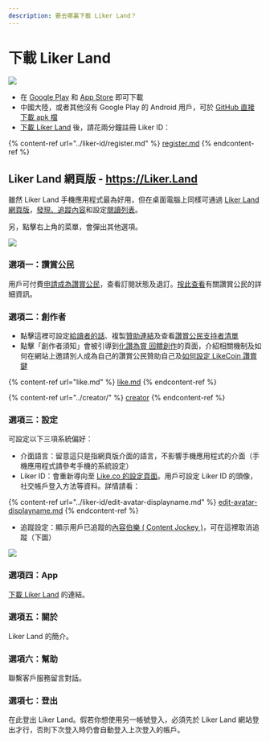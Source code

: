 ```yaml
---
description: 要去哪裏下載 Liker Land？
---
```


# 下載 Liker Land

![](../../.gitbook/assets/likecoin\_ad72\_appstore\_og\_ios\_android.png)

* 在 [Google Play](https://play.google.com/store/apps/details?id=com.oice) 和 [App Store](https://apps.apple.com/hk/app/liker-land/id1248232355) 即可下載
* 中國大陸，或者其他沒有 Google Play 的 Android 用戶，可於 [GitHub 直接下載 apk 檔](https://github.com/likecoin/likecoin-app/releases)
* [下載 Liker Land](https://liker.land/getapp) 後，請花兩分鐘註冊 Liker ID：

{% content-ref url="../liker-id/register.md" %}
[register.md](../liker-id/register.md)
{% endcontent-ref %}

## Liker Land 網頁版 - https://Liker.Land <a href="liker-land-web" id="liker-land-web"></a>

雖然 Liker Land 手機應用程式最為好用，但在桌面電腦上同樣可通過 [Liker Land 網頁版](https://liker.land)，[發現、追蹤內容](today-headline.md)和設定[閱讀列表](reading-list.md)。‌

另，點擊右上角的菜單，會彈出其他選項。​‌

![](https://gblobscdn.gitbook.com/assets%2F-LL4mdaVjNgL6A1--PV0%2F-MDJjdmH4gPPkYdgO50G%2F-MDJkMQN\_N9l6TOGbQY9%2FLiker%20Land%20Web%202.png?alt=media\&token=26a63b5c-8744-4046-ac1d-e1322809a268)

### 選項一：讚賞公民

用戶可付費[申請成為讚賞公民](../civic-liker/be-a-civic-liker.md)，查看訂閱狀態及退訂。[按此查看](../civic-liker/)有關讚賞公民的詳細資訊。‌

### 選項二：創作者

* 點擊這裡可設定[給讀者的話](../creatortools/creators-pitch.md)、複製[贊助連結](../creatortools/sponsor-link.md)及查看[讚賞公民支持者清單](../creatortools/support.md)
* 點擊「創作者須知」會被引導到[化讚為賞 回饋創作](https://liker.land/creators)的頁面，介紹相關機制及如何在網站上邀請別人成為自己的讚賞公民贊助自己及[如何設定 LikeCoin 讚賞鍵](https://liker.land/creators/setup)

{% content-ref url="like.md" %}
[like.md](like.md)
{% endcontent-ref %}

{% content-ref url="../creator/" %}
[creator](../creator/)
{% endcontent-ref %}

### 選項三：設定

可設定以下三項系統偏好：‌

* 介面語言：留意這只是指網頁版介面的語言，不影響手機應用程式的介面（手機應用程式請參考手機的系統設定）
* Liker ID：會重新導向至 [Like.co 的設定頁面](https://like.co/in/settings)。用戶可設定 Liker ID 的頭像，社交帳戶登入方法等資料。詳情請看：

{% content-ref url="../liker-id/edit-avatar-displayname.md" %}
[edit-avatar-displayname.md](../liker-id/edit-avatar-displayname.md)
{% endcontent-ref %}

* 追蹤設定：顯示用戶已追蹤的[內容伯樂 ( Content Jockey )](superlike.md)，可在這裡取消追蹤（下圖）

![](../../.gitbook/assets/liker-land-web-3.png)

### 選項四：App

[下載 Liker Land](https://liker.land/getapp) 的連結。

### 選項五：關於

Liker Land 的簡介。

### 選項六：幫助

聯繫客戶服務留言對話‌。

### 選項七：登出

在此登出 Liker Land。假若你想使用另一帳號登入，必須先於 Liker Land 網站登出才行，否則下次登入時仍會自動登入上次登入的帳戶。
